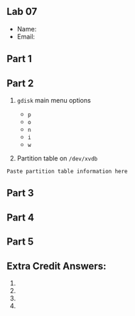 ## Lab 07

- Name:
- Email:

## Part 1

## Part 2

1. `gdisk` main menu options
   - `p`
   - `o`
   - `n`
   - `i`
   - `w`

2. Partition table on `/dev/xvdb`
```
Paste partition table information here
```

## Part 3

## Part 4

## Part 5

## Extra Credit Answers:

1.
2.
3.
4.